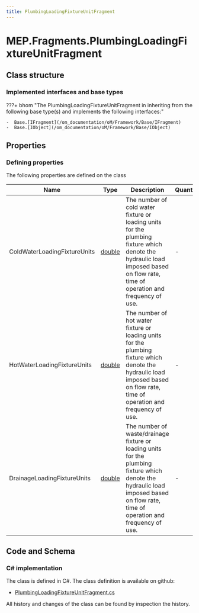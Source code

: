 ```yaml
---
title: PlumbingLoadingFixtureUnitFragment
---
```


# MEP.Fragments.PlumbingLoadingFixtureUnitFragment



## Class structure

### Implemented interfaces and base types

???+ bhom "The PlumbingLoadingFixtureUnitFragment in inheriting from the following base type(s) and implements the following interfaces:"

    -  Base.[IFragment](/om_documentation/oM/Framework/Base/IFragment)
    -  Base.[IObject](/om_documentation/oM/Framework/Base/IObject)


## Properties



### Defining properties

The following properties are defined on the class

| Name             | Type             | Description      | Quantity         |
|------------------|------------------|------------------|------------------|
| ColdWaterLoadingFixtureUnits | [double](https://learn.microsoft.com/en-us/dotnet/api/System.Double?view=netstandard-2.0) | The number of cold water fixture or loading units for the plumbing fixture which denote the hydraulic load imposed based on flow rate, time of operation and frequency of use. | - |
| HotWaterLoadingFixtureUnits | [double](https://learn.microsoft.com/en-us/dotnet/api/System.Double?view=netstandard-2.0) | The number of hot water fixture or loading units for the plumbing fixture which denote the hydraulic load imposed based on flow rate, time of operation and frequency of use. | - |
| DrainageLoadingFixtureUnits | [double](https://learn.microsoft.com/en-us/dotnet/api/System.Double?view=netstandard-2.0) | The number of waste/drainage fixture or loading units for the plumbing fixture which denote the hydraulic load imposed based on flow rate, time of operation and frequency of use. | - |


## Code and Schema

### C# implementation

The class is defined in C#. The class definition is available on github:

- [PlumbingLoadingFixtureUnitFragment.cs](https://github.com/BHoM/BHoM/blob/develop/MEP_oM/Fragments\PlumbingLoadingFixtureUnitFragment.cs)

All history and changes of the class can be found by inspection the history.
